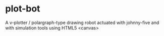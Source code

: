 # plot-bot
A v-plotter / polargraph-type drawing robot actuated with johnny-five and with simulation tools using HTML5 &lt;canvas>
